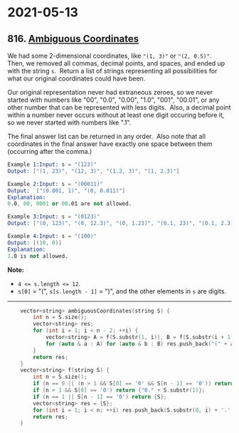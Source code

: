 # 2021-05-13

## 816. [Ambiguous Coordinates](https://leetcode.com/problems/ambiguous-coordinates/)

We had some 2-dimensional coordinates, like `"(1, 3)"` or `"(2, 0.5)"`.  Then, we removed all commas, decimal points, and spaces, and ended up with the string `s`.  Return a list of strings representing all possibilities for what our original coordinates could have been.

Our original representation never had extraneous zeroes, so we never started with numbers like "00", "0.0", "0.00", "1.0", "001", "00.01", or any other number that can be represented with less digits.  Also, a decimal point within a number never occurs without at least one digit occuring before it, so we never started with numbers like ".1".

The final answer list can be returned in any order.  Also note that all coordinates in the final answer have exactly one space between them (occurring after the comma.)

```s
Example 1:Input: s = "(123)"
Output: ["(1, 23)", "(12, 3)", "(1.2, 3)", "(1, 2.3)"]
```

```s
Example 2:Input: s = "(00011)"
Output:  ["(0.001, 1)", "(0, 0.011)"]
Explanation:
0.0, 00, 0001 or 00.01 are not allowed.
```

```s
Example 3:Input: s = "(0123)"
Output: ["(0, 123)", "(0, 12.3)", "(0, 1.23)", "(0.1, 23)", "(0.1, 2.3)", "(0.12, 3)"]
```

```s
Example 4:Input: s = "(100)"
Output: [(10, 0)]
Explanation:
1.0 is not allowed.
```

**Note:**

- `4 <= s.length <= 12`.
- `s[0]` = "(", `s[s.length - 1]` = ")", and the other elements in `s` are digits.

---

```c++
    vector<string> ambiguousCoordinates(string S) {
        int n = S.size();
        vector<string> res;
        for (int i = 1; i < n - 2; ++i) {
            vector<string> A = f(S.substr(1, i)), B = f(S.substr(i + 1, n - 2 - i));
            for (auto & a : A) for (auto & b : B) res.push_back("(" + a + ", " + b + ")");
        }
        return res;
    }
    vector<string> f(string S) {
        int n = S.size();
        if (n == 0 || (n > 1 && S[0] == '0' && S[n - 1] == '0')) return {};
        if (n > 1 && S[0] == '0') return {"0." + S.substr(1)};
        if (n == 1 || S[n - 1] == '0') return {S};
        vector<string> res = {S};
        for (int i = 1; i < n; ++i) res.push_back(S.substr(0, i) + '.' + S.substr(i));
        return res;
    }
```
